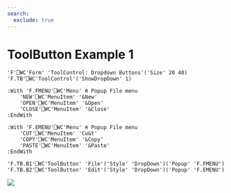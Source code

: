 ```yaml
---
search:
  exclude: true
---
```


<h1 class="heading"><span class="name">ToolButton</span> <span class="right">Example 1</span></h1>


```apl
'F'⎕WC'Form' 'ToolControl: Dropdown Buttons'('Size' 20 40)
'F.TB'⎕WC'ToolControl'('ShowDropDown' 1)

:With 'F.FMENU'⎕WC'Menu' ⍝ Popup File menu
    'NEW'⎕WC'MenuItem' '&New'
    'OPEN'⎕WC'MenuItem' '&Open'
    'CLOSE'⎕WC'MenuItem' '&Close'
:EndWith

:With 'F.EMENU'⎕WC'Menu' ⍝ Popup File menu
    'CUT'⎕WC'MenuItem' 'Cu&t'
    'COPY'⎕WC'MenuItem' '&Copy'
    'PASTE'⎕WC'MenuItem' '&Paste'
:EndWith

'F.TB.B1'⎕WC'ToolButton' 'File'('Style' 'DropDown')('Popup' 'F.FMENU')
'F.TB.B2'⎕WC'ToolButton' 'Edit'('Style' 'DropDown')('Popup' 'F.EMENU')
```


![](../img/tool9.gif)


